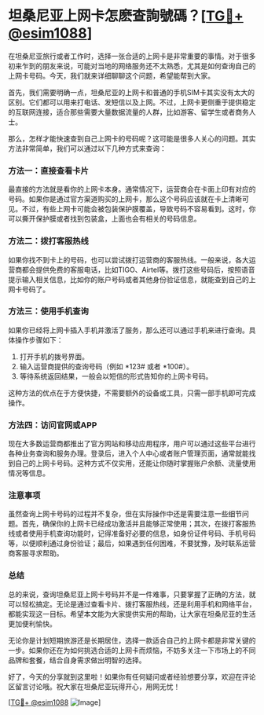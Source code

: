 # 坦桑尼亚上网卡怎麽查詢號碼？[[TG💪+ @esim1088](https://t.me/s/esim1088)]

在坦桑尼亚旅行或者工作时，选择一张合适的上网卡是非常重要的事情。对于很多初来乍到的朋友来说，可能对当地的网络服务还不太熟悉，尤其是如何查询自己的上网卡号码。今天，我们就来详细聊聊这个问题，希望能帮到大家。

首先，我们需要明确一点，坦桑尼亚的上网卡和普通的手机SIM卡其实没有太大的区别。它们都可以用来打电话、发短信以及上网。不过，上网卡更侧重于提供稳定的互联网连接，适合那些需要大量数据流量的人群，比如游客、留学生或者商务人士。

那么，怎样才能快速查到自己上网卡的号码呢？这可能是很多人关心的问题。其实方法非常简单，我们可以通过以下几种方式来查询：

### 方法一：直接查看卡片

最直接的方法就是看你的上网卡本身。通常情况下，运营商会在卡面上印有对应的号码。如果你是通过官方渠道购买的上网卡，那么这个号码应该就在卡上清晰可见。不过，有些上网卡可能会被包装保护膜覆盖，导致号码不容易看到。这时，你可以撕开保护膜或者找到包装盒，上面也会有相关的号码信息。

### 方法二：拨打客服热线

如果你找不到卡上的号码，也可以尝试拨打运营商的客服热线。一般来说，各大运营商都会提供免费的客服电话，比如TIGO、Airtel等。拨打这些号码后，按照语音提示输入相关信息，比如你的账户号码或者其他身份验证信息，就能查到自己的上网卡号码了。

### 方法三：使用手机查询

如果你已经将上网卡插入手机并激活了服务，那么还可以通过手机来进行查询。具体操作步骤如下：
1. 打开手机的拨号界面。
2. 输入运营商提供的查询号码（例如 *123# 或者 *100#）。
3. 等待系统返回结果，一般会以短信的形式告知你的上网卡号码。

这种方法的优点在于方便快捷，不需要额外的设备或工具，只需一部手机即可完成操作。

### 方法四：访问官网或APP

现在大多数运营商都推出了官方网站和移动应用程序，用户可以通过这些平台进行各种业务查询和服务办理。登录后，进入个人中心或者账户管理页面，通常就能找到自己的上网卡号码。这种方式不仅实用，还能让你随时掌握账户余额、流量使用情况等信息。

### 注意事项

虽然查询上网卡号码的过程并不复杂，但在实际操作中还是需要注意一些细节问题。首先，确保你的上网卡已经成功激活并且能够正常使用；其次，在拨打客服热线或者使用手机查询功能时，记得准备好必要的信息，如身份证件号码、手机号码等，以便顺利通过身份验证；最后，如果遇到任何困难，不要犹豫，及时联系运营商客服寻求帮助。

### 总结

总的来说，查询坦桑尼亚上网卡号码并不是一件难事，只要掌握了正确的方法，就可以轻松搞定。无论是通过查看卡片、拨打客服热线，还是利用手机和网络平台，都能实现这一目标。希望本文能为大家提供实用的帮助，让大家在坦桑尼亚的生活更加便利愉快。

无论你是计划短期旅游还是长期居住，选择一款适合自己的上网卡都是非常关键的一步。如果你还在为如何挑选合适的上网卡而烦恼，不妨多关注一下市场上的不同品牌和套餐，结合自身需求做出明智的选择。

好了，今天的分享就到这里啦！如果你有任何疑问或者经验想要分享，欢迎在评论区留言讨论哦。祝大家在坦桑尼亚玩得开心，用网无忧！

[[TG💪+ @esim1088](https://t.me/s/esim1088) ![Image](https://i.postimg.cc/4NQfJmqS/Snipaste-2025-05-13-00-14-12.png)]
